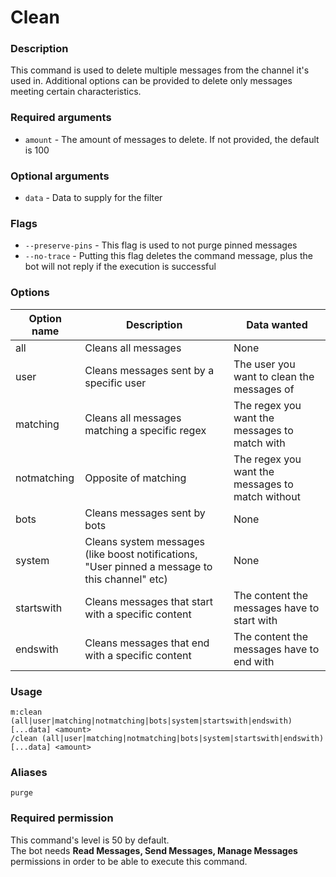 # Clean

### **Description**

This command is used to delete multiple messages from the channel it's used in. Additional options can be provided to delete only messages meeting certain characteristics.

### Required arguments

* `amount` - The amount of messages to delete. If not provided, the default is 100

### Optional arguments

* `data` - Data to supply for the filter

### Flags

* `--preserve-pins` - This flag is used to not purge pinned messages
* `--no-trace` - Putting this flag deletes the command message, plus the bot will not reply if the execution is successful

### **Options**

| Option name | Description                                                                                    | Data wanted                                      |
| ----------- | ---------------------------------------------------------------------------------------------- | ------------------------------------------------ |
| all         | Cleans all messages                                                                            | None                                             |
| user        | Cleans messages sent by a specific user                                                        | The user you want to clean the messages of       |
| matching    | Cleans all messages matching a specific regex                                                  | The regex you want the messages to match with    |
| notmatching | Opposite of matching                                                                           | The regex you want the messages to match without |
| bots        | Cleans messages sent by bots                                                                   | None                                             |
| system      | Cleans system messages (like boost notifications, "User pinned a message to this channel" etc) | None                                             |
| startswith  | Cleans messages that start with a specific content                                             | The content the messages have to start with      |
| endswith    | Cleans messages that end with a specific content                                               | The content the messages have to end with        |

### Usage

```
m:clean (all|user|matching|notmatching|bots|system|startswith|endswith) [...data] <amount>
/clean (all|user|matching|notmatching|bots|system|startswith|endswith) [...data] <amount>
```

### Aliases

`purge`

### Required permission

This command's level is 50 by default.\
The bot needs **Read Messages, Send Messages, Manage Messages** permissions in order to be able to execute this command.
